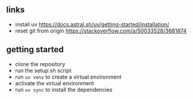 ## links
- install uv https://docs.astral.sh/uv/getting-started/installation/
- reset git from origin https://stackoverflow.com/a/50033528/3681874

## getting started

- clone the repository
- run the setup.sh script 
- run `uv venv` to create a virtual environment
- activate the virtual environment
- run `uv sync` to install the dependencies